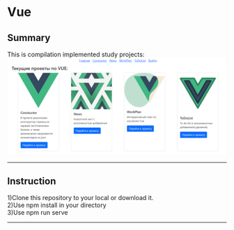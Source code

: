 # Vue 
<h2>Summary</h2>
This is compilation implemented study projects:
<img src="https://github.com/ilyazenQ/Vue.js/blob/main/r-p.PNG">
<hr>
<h2>Instruction</h2>
1)Clone this repository to your local or download it.<br>
2)Use npm install in your directory<br>
3)Use npm run serve<br>
<hr>

